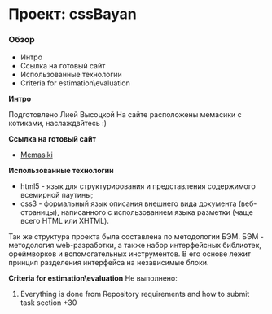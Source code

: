 # Проект: cssBayan

### Обзор
* Интро
* Ссылка на готовый сайт
* Использованные технологии
* Criteria for estimation\evaluation

**Интро**

Подготовлено Лией Высоцкой
На сайте расположены мемасики с котиками, наслаждвйтесь :)

**Ссылка на готовый сайт**

* [Memasiki](https://liyavysotskaya.github.io/cssBayan/)

**Использованные технологии**

* html5 - язык для структурирования и представления содержимого всемирной паутины;
* css3 - формальный язык описания внешнего вида документа (веб-страницы), написанного с использованием языка разметки (чаще всего HTML или XHTML).

Так же структура проекта была составлена по методологии БЭМ. БЭМ - методология web-разработки, а также набор интерфейсных библиотек, фреймворков и вспомогательных инструментов. В его основе лежит принцип разделения интерфейса на независимые блоки.

**Criteria for estimation\evaluation**
 Не выполнено:
 1. Everything is done from Repository requirements and how to submit task section +30
